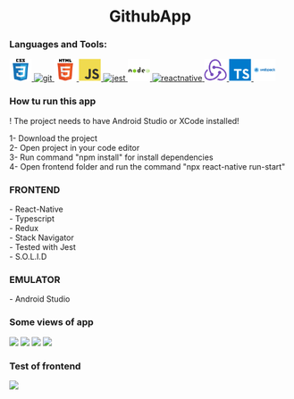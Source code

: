 <h1 align="center">GithubApp </h1>

<h3 align="left">Languages and Tools:</h3>
<a href="https://www.w3schools.com/css/" target="_blank"> <img src="https://raw.githubusercontent.com/devicons/devicon/master/icons/css3/css3-original-wordmark.svg" alt="css3" width="40" height="40"/> </a>
<a href="https://git-scm.com/" target="_blank"> <img src="https://www.vectorlogo.zone/logos/git-scm/git-scm-icon.svg" alt="git" width="40" height="40"/> </a>
<a href="https://www.w3.org/html/" target="_blank"> <img src="https://raw.githubusercontent.com/devicons/devicon/master/icons/html5/html5-original-wordmark.svg" alt="html5" width="40" height="40"/> </a>
<a href="https://developer.mozilla.org/en-US/docs/Web/JavaScript" target="_blank"> <img src="https://raw.githubusercontent.com/devicons/devicon/master/icons/javascript/javascript-original.svg" alt="javascript" width="40" height="40"/> </a>
<a href="https://jestjs.io" target="_blank"> <img src="https://www.vectorlogo.zone/logos/jestjsio/jestjsio-icon.svg" alt="jest" width="40" height="40"/> </a>  <a href="https://nodejs.org" target="_blank"> <img src="https://raw.githubusercontent.com/devicons/devicon/master/icons/nodejs/nodejs-original-wordmark.svg" alt="nodejs" width="40" height="40"/> </a> <a href="https://reactnative.dev/" target="_blank"> <img src="https://www.pngix.com/pngfile/big/497-4976868_react-native-transparent-background-react-native-logo-transparent.png" alt="reactnative" width="140" height="40"/> </a> <a href="https://redux.js.org" target="_blank"> <img src="https://raw.githubusercontent.com/devicons/devicon/master/icons/redux/redux-original.svg" alt="redux" width="40" height="40"/> </a> <a href="https://www.typescriptlang.org/" target="_blank"> <img src="https://raw.githubusercontent.com/devicons/devicon/master/icons/typescript/typescript-original.svg" alt="typescript" width="40" height="40"/> </a> <a href="https://webpack.js.org" target="_blank"> <img src="https://raw.githubusercontent.com/devicons/devicon/d00d0969292a6569d45b06d3f350f463a0107b0d/icons/webpack/webpack-original-wordmark.svg" alt="webpack" width="40" height="40"/> </a> </p>

<h3>How tu run this app</h3>
! The project needs to have Android Studio or XCode installed!</br>

1- Download the project</br>
2- Open project in your code editor</br>
3- Run command "npm install" for install dependencies</br>
4- Open frontend folder and run the command "npx react-native run-start"</br>

  <h3>FRONTEND</h3>
- React-Native</br>
- Typescript</br>
- Redux</br>
- Stack Navigator</br>
- Tested with Jest</br>
- S.O.L.I.D</br>


  <h3>EMULATOR</h3>
- Android Studio  </br>

<h3>Some views of app</h3>

<img src="https://i.postimg.cc/XZ5Gw7mF/Android-Emulator-Pixel-3-XL-Edited-API-30-5554-17-09-2021-13-22-12.png"></img>
<img src="https://i.postimg.cc/cgMvbksL/Android-Emulator-Pixel-3-XL-Edited-API-30-5554-17-09-2021-13-22-21.png"></img>
<img src="https://i.postimg.cc/QVh9TDb9/Android-Emulator-Pixel-3-XL-Edited-API-30-5554-17-09-2021-13-22-33.png"></img>
<img src="https://i.postimg.cc/T5dKMjwq/Android-Emulator-Pixel-3-XL-Edited-API-30-5554-17-09-2021-13-22-47.png"></img>


<h3>Test of frontend</h3>

<img src="https://i.postimg.cc/ydytXFLP/Code-coverage-report-for-All-files-y-2-p-ginas-m-s-Personal-Microsoft-Edge-19-09-2021-10-03-20.png"></img>




